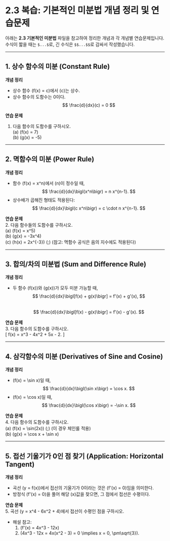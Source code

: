 

# 2.3 복습: 기본적인 미분법 개념 정리 및 연습문제

아래는 **2.3 기본적인 미분법** 파일을 참고하여 정리한 개념과 각 개념별 연습문제입니다. 수식이 짧을 때는 `$...$`로, 긴 수식은 `$$...$$`로 감싸서 작성했습니다.

---

## 1. 상수 함수의 미분 (Constant Rule)

**개념 정리**  
- 상수 함수 \(f(x) = c\)에서 \(c\)는 상수.  
- 상수 함수의 도함수는 0이다.  
  $$
  \frac{d}{dx}(c) = 0
  $$

**연습 문제**  
1. 다음 함수의 도함수를 구하시오.  
   (a) \(f(x) = 7\)  
   (b) \(g(x) = -5\)

---

## 2. 멱함수의 미분 (Power Rule)

**개념 정리**  
- 함수 \(f(x) = x^n\)에서 \(n\)이 정수일 때,  
  $$
  \frac{d}{dx}\bigl(x^n\bigr) = n x^{n-1}.
  $$  
- 상수배가 곱해진 형태도 적용된다:  
  $$
  \frac{d}{dx}\bigl(c x^n\bigr) = c \cdot n x^{n-1}.
  $$

**연습 문제**  
2. 다음 함수들의 도함수를 구하시오.  
   (a) \(f(x) = x^5\)  
   (b) \(g(x) = -3x^4\)  
   (c) \(h(x) = 2x^{-3}\)  \(\;\) (참고: 멱함수 공식은 음의 지수에도 적용된다)

---

## 3. 합의/차의 미분법 (Sum and Difference Rule)

**개념 정리**  
- 두 함수 \(f(x)\)와 \(g(x)\)가 모두 미분 가능할 때,  
  $$
  \frac{d}{dx}\bigl[f(x) + g(x)\bigr] = f'(x) + g'(x),
  $$  
  $$
  \frac{d}{dx}\bigl[f(x) - g(x)\bigr] = f'(x) - g'(x).
  $$

**연습 문제**  
3. 다음 함수의 도함수를 구하시오.  
   \[
   f(x) = x^3 - 4x^2 + 5x - 2.
   \]

---

## 4. 삼각함수의 미분 (Derivatives of Sine and Cosine)

**개념 정리**  
- \(f(x) = \sin x\)일 때,  
  $$
  \frac{d}{dx}\bigl(\sin x\bigr) = \cos x.
  $$  
- \(f(x) = \cos x\)일 때,  
  $$
  \frac{d}{dx}\bigl(\cos x\bigr) = -\sin x.
  $$

**연습 문제**  
4. 다음 함수의 도함수를 구하시오.  
   (a) \(f(x) = \sin(2x)\)  \(\;\) (이 경우 체인룰 적용)  
   (b) \(g(x) = \cos x + \sin x\)

---

## 5. 접선 기울기가 0인 점 찾기 (Application: Horizontal Tangent)

**개념 정리**  
- 곡선 \(y = f(x)\)에서 접선의 기울기가 0이라는 것은 \(f'(x) = 0\)임을 의미한다.  
- 방정식 \(f'(x) = 0\)을 풀어 해당 \(x\)값을 찾으면, 그 점에서 접선은 수평이다.

**연습 문제**  
5. 곡선 \(y = x^4 - 6x^2 + 4\)에서 접선이 수평인 점을 구하시오.  
   - 해설 참고:  
     1. \(f'(x) = 4x^3 - 12x\)  
     2. \(4x^3 - 12x = 4x(x^2 - 3) = 0 \implies x = 0, \pm\sqrt{3}\).